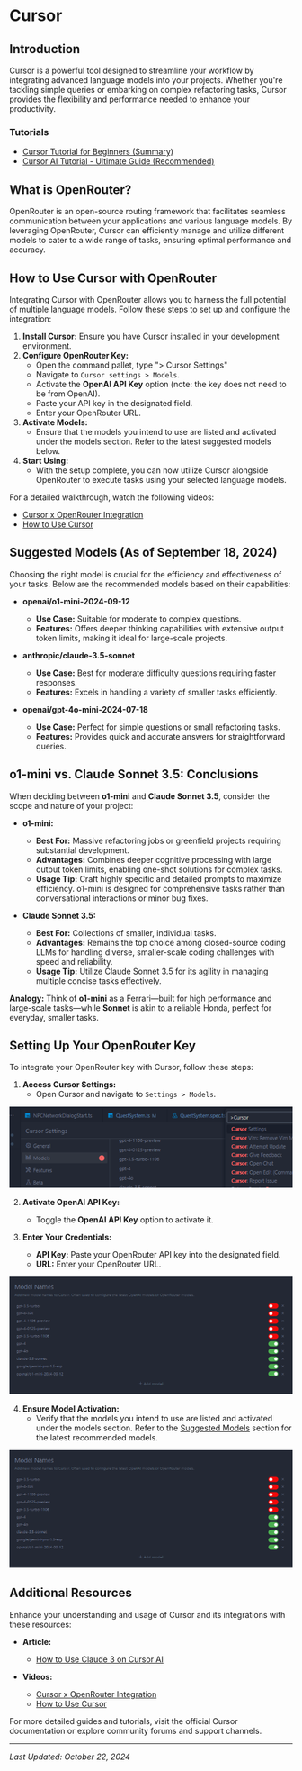 # Cursor

## Introduction

Cursor is a powerful tool designed to streamline your workflow by integrating advanced language models into your projects. Whether you're tackling simple queries or embarking on complex refactoring tasks, Cursor provides the flexibility and performance needed to enhance your productivity.

### Tutorials

- [Cursor Tutorial for Beginners (Summary)](https://www.youtube.com/watch?v=ocMOZpuAMw4)
- [Cursor AI Tutorial - Ultimate Guide (Recommended)](https://www.youtube.com/watch?v=gqUQbjsYZLQ&pp=ygUYQ3Vyc29yIEFJIHVsdGltYXQgZWd1aWRl)

## What is OpenRouter?

OpenRouter is an open-source routing framework that facilitates seamless communication between your applications and various language models. By leveraging OpenRouter, Cursor can efficiently manage and utilize different models to cater to a wide range of tasks, ensuring optimal performance and accuracy.

## How to Use Cursor with OpenRouter

Integrating Cursor with OpenRouter allows you to harness the full potential of multiple language models. Follow these steps to set up and configure the integration:

1. **Install Cursor:** Ensure you have Cursor installed in your development environment.
2. **Configure OpenRouter Key:**
   - Open the command pallet, type "> Cursor Settings"
   - Navigate to `Cursor settings > Models`.
   - Activate the **OpenAI API Key** option (note: the key does not need to be from OpenAI).
   - Paste your API key in the designated field.
   - Enter your OpenRouter URL.
3. **Activate Models:**
   - Ensure that the models you intend to use are listed and activated under the models section. Refer to the latest suggested models below.
4. **Start Using:**
   - With the setup complete, you can now utilize Cursor alongside OpenRouter to execute tasks using your selected language models.

For a detailed walkthrough, watch the following videos:
- [Cursor x OpenRouter Integration](https://youtu.be/KHraTjGROMc)
- [How to Use Cursor](https://youtu.be/aOvYDI5Wtgc)

## Suggested Models (As of September 18, 2024)

Choosing the right model is crucial for the efficiency and effectiveness of your tasks. Below are the recommended models based on their capabilities:

- **openai/o1-mini-2024-09-12**
  - **Use Case:** Suitable for moderate to complex questions.
  - **Features:** Offers deeper thinking capabilities with extensive output token limits, making it ideal for large-scale projects.

- **anthropic/claude-3.5-sonnet**
  - **Use Case:** Best for moderate difficulty questions requiring faster responses.
  - **Features:** Excels in handling a variety of smaller tasks efficiently.

- **openai/gpt-4o-mini-2024-07-18**
  - **Use Case:** Perfect for simple questions or small refactoring tasks.
  - **Features:** Provides quick and accurate answers for straightforward queries.

## o1-mini vs. Claude Sonnet 3.5: Conclusions

When deciding between **o1-mini** and **Claude Sonnet 3.5**, consider the scope and nature of your project:

- **o1-mini:**
  - **Best For:** Massive refactoring jobs or greenfield projects requiring substantial development.
  - **Advantages:** Combines deeper cognitive processing with large output token limits, enabling one-shot solutions for complex tasks.
  - **Usage Tip:** Craft highly specific and detailed prompts to maximize efficiency. o1-mini is designed for comprehensive tasks rather than conversational interactions or minor bug fixes.

- **Claude Sonnet 3.5:**
  - **Best For:** Collections of smaller, individual tasks.
  - **Advantages:** Remains the top choice among closed-source coding LLMs for handling diverse, smaller-scale coding challenges with speed and reliability.
  - **Usage Tip:** Utilize Claude Sonnet 3.5 for its agility in managing multiple concise tasks effectively.

**Analogy:** Think of **o1-mini** as a Ferrari—built for high performance and large-scale tasks—while **Sonnet** is akin to a reliable Honda, perfect for everyday, smaller tasks.

## Setting Up Your OpenRouter Key

To integrate your OpenRouter key with Cursor, follow these steps:

1. **Access Cursor Settings:**
   - Open Cursor and navigate to `Settings > Models`.

![cursor-settings](./img/cursor-settings.png)


2. **Activate OpenAI API Key:**
   - Toggle the **OpenAI API Key** option to activate it.

3. **Enter Your Credentials:**
   - **API Key:** Paste your OpenRouter API key into the designated field.
   - **URL:** Enter your OpenRouter URL.

![cursor-models](./img/cursor-models.png)

4. **Ensure Model Activation:**
   - Verify that the models you intend to use are listed and activated under the models section. Refer to the [Suggested Models](#suggested-models-sept-181924) section for the latest recommended models.

![cursor-models](./img/cursor-models.png)

## Additional Resources

Enhance your understanding and usage of Cursor and its integrations with these resources:

- **Article:**
  - [How to Use Claude 3 on Cursor AI](https://medium.com/ai-creators/how-to-use-claude-3-on-cursor-ai-855edee19c6e)

- **Videos:**
  - [Cursor x OpenRouter Integration](https://youtu.be/KHraTjGROMc)
  - [How to Use Cursor](https://youtu.be/aOvYDI5Wtgc)

For more detailed guides and tutorials, visit the official Cursor documentation or explore community forums and support channels.

---

*Last Updated: October 22, 2024*
